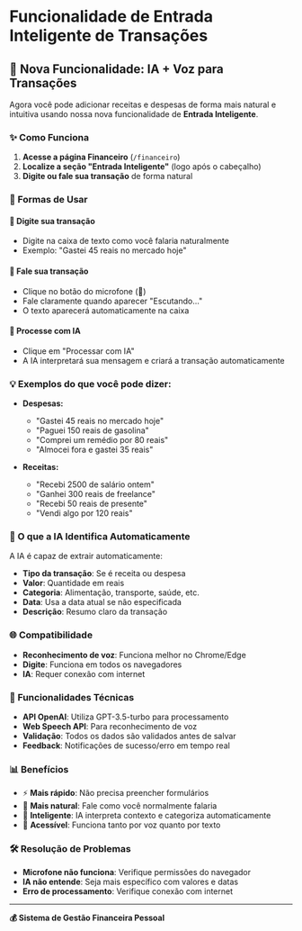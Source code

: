 # Funcionalidade de Entrada Inteligente de Transações

## 🎤 Nova Funcionalidade: IA + Voz para Transações

Agora você pode adicionar receitas e despesas de forma mais natural e intuitiva usando nossa nova funcionalidade de **Entrada Inteligente**.

### ✨ Como Funciona

1. **Acesse a página Financeiro** (`/financeiro`)
2. **Localize a seção "Entrada Inteligente"** (logo após o cabeçalho)
3. **Digite ou fale sua transação** de forma natural

### 🎯 Formas de Usar

#### 📝 **Digite sua transação**

- Digite na caixa de texto como você falaria naturalmente
- Exemplo: "Gastei 45 reais no mercado hoje"

#### 🎤 **Fale sua transação**

- Clique no botão do microfone (🎤)
- Fale claramente quando aparecer "Escutando..."
- O texto aparecerá automaticamente na caixa

#### 🧠 **Processe com IA**

- Clique em "Processar com IA"
- A IA interpretará sua mensagem e criará a transação automaticamente

### 💡 Exemplos do que você pode dizer:

- **Despesas:**

  - "Gastei 45 reais no mercado hoje"
  - "Paguei 150 reais de gasolina"
  - "Comprei um remédio por 80 reais"
  - "Almocei fora e gastei 35 reais"

- **Receitas:**
  - "Recebi 2500 de salário ontem"
  - "Ganhei 300 reais de freelance"
  - "Recebi 50 reais de presente"
  - "Vendi algo por 120 reais"

### 🤖 O que a IA Identifica Automaticamente

A IA é capaz de extrair automaticamente:

- **Tipo da transação**: Se é receita ou despesa
- **Valor**: Quantidade em reais
- **Categoria**: Alimentação, transporte, saúde, etc.
- **Data**: Usa a data atual se não especificada
- **Descrição**: Resumo claro da transação

### 🌐 Compatibilidade

- **Reconhecimento de voz**: Funciona melhor no Chrome/Edge
- **Digite**: Funciona em todos os navegadores
- **IA**: Requer conexão com internet

### 🔧 Funcionalidades Técnicas

- **API OpenAI**: Utiliza GPT-3.5-turbo para processamento
- **Web Speech API**: Para reconhecimento de voz
- **Validação**: Todos os dados são validados antes de salvar
- **Feedback**: Notificações de sucesso/erro em tempo real

### 📊 Benefícios

- ⚡ **Mais rápido**: Não precisa preencher formulários
- 🎯 **Mais natural**: Fale como você normalmente falaria
- 🤖 **Inteligente**: IA interpreta contexto e categoriza automaticamente
- 📱 **Acessível**: Funciona tanto por voz quanto por texto

### 🛠️ Resolução de Problemas

- **Microfone não funciona**: Verifique permissões do navegador
- **IA não entende**: Seja mais específico com valores e datas
- **Erro de processamento**: Verifique conexão com internet

---

**💰 Sistema de Gestão Financeira Pessoal**
